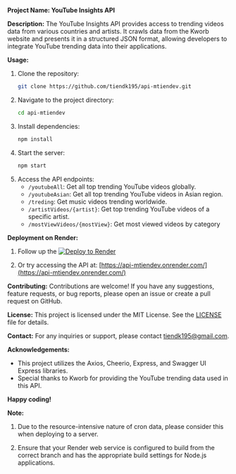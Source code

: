 **Project Name: YouTube Insights API**

**Description:**
The YouTube Insights API provides access to trending videos data from various countries and artists. It crawls data from the Kworb website and presents it in a structured JSON format, allowing developers to integrate YouTube trending data into their applications.

**Usage:**

1. Clone the repository:
   ```bash
   git clone https://github.com/tiendk195/api-mtiendev.git
   ```
2. Navigate to the project directory:
   ```bash
   cd api-mtiendev
   ```
3. Install dependencies:
   ```bash
   npm install
   ```
4. Start the server:
   ```bash
   npm start
   ```
5. Access the API endpoints:
   - `/youtubeAll`: Get all top trending YouTube videos globally.
   - `/youtubeAsian`: Get all top trending YouTube videos in Asian region.
   - `/treding`: Get music videos trending worldwide.
   - `/artistVideos/{artist}`: Get top trending YouTube videos of a specific artist.
   - `/mostViewVideos/{mostView}`: Get most viewed videos by category

**Deployment on Render:**

1. Follow up the [![Deploy to Render](https://render.com/images/deploy-to-render-button.svg)](https://render.com/deploy?repo=https://github.com/tiendk195/api-mtiendev)

2. Or try accessing the API at: [https://api-mtiendev.onrender.com/](https://api-mtiendev.onrender.com/)

**Contributing:**
Contributions are welcome! If you have any suggestions, feature requests, or bug reports, please open an issue or create a pull request on GitHub.

**License:**
This project is licensed under the MIT License. See the [LICENSE](LICENSE) file for details.

**Contact:**
For any inquiries or support, please contact [tiendk195@gmail.com](mailto:tiendk195@gmail.com).

**Acknowledgements:**

- This project utilizes the Axios, Cheerio, Express, and Swagger UI Express libraries.
- Special thanks to Kworb for providing the YouTube trending data used in this API.

**Happy coding!**

**Note:**

1. Due to the resource-intensive nature of cron data, please consider this when deploying to a server.

2. Ensure that your Render web service is configured to build from the correct branch and has the appropriate build settings for Node.js applications.
